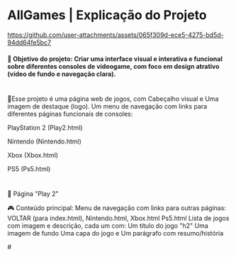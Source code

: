 # AllGames | Explicação do Projeto
https://github.com/user-attachments/assets/065f309d-ece5-4275-bd5d-94dd64fe5bc7

<div align = "left">
<h4>🎯 Objetivo do projeto:
Criar uma interface visual e interativa e funcional sobre diferentes consoles de videogame, com foco em design atrativo (vídeo de fundo e navegação clara).</h4>

#
<p>📝Esse projeto é uma página web de jogos, com Cabeçalho visual e Uma imagem de destaque (logo). Um menu de navegação com links para diferentes páginas funcionais de consoles: </p>

<div align = "left">
<p>PlayStation 2 (Play2.html)</p>
  
<p>Nintendo (Nintendo.html)</p>

<p>Xbox (Xbox.html)</p>

<p>PS5 (Ps5.html)</p>

#
  
<p>🧾 Página "Play 2"

🎮 Conteúdo principal:
Menu de navegação com links para outras páginas: VOLTAR (para index.html), Nintendo.html, Xbox.html Ps5.html
Lista de jogos com imagem e descrição, cada um com: Um título do jogo "h2" Uma imagem de fundo
Uma capa do jogo e Um parágrafo com resumo/história</p>
</div>
#


  

